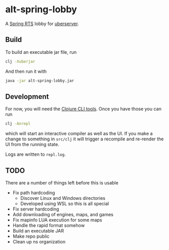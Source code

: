 # alt-spring-lobby

A [Spring RTS](https://springrts.com/) lobby for [uberserver](https://github.com/spring/uberserver).


## Build


To build an executable jar file, run

```bash
clj -Xuberjar
```

And then run it with

```bash
java -jar alt-spring-lobby.jar
```


## Development


For now, you will need the [Clojure CLI tools](https://clojure.org/guides/getting_started#_clojure_installer_and_cli_tools). Once you have those you can run

```bash
clj -Anrepl
```

which will start an interactive compiler as well as the UI. If you make a change to something in `src/clj` it will trigger a recompile and re-render the UI from the running state.

Logs are written to `repl.log`.


## TODO

There are a number of things left before this is usable

- Fix path hardcoding
  - Discover Linux and Windows directories
  - Developed using WSL so this is all special
- Fix server hardcoding
- Add downloading of engines, maps, and games
- Fix mapinfo LUA execution for some maps
- Handle the rapid format somehow
- Build an executable JAR
- Make repo public
- Clean up ns organization
